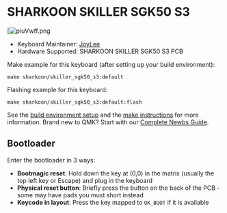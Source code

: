 # SHARKOON SKILLER SGK50 S3

[![piuVwff.png](https://imgur.com/a/vKLv8my)

* Keyboard Maintainer: [JoyLee](https://github.com/itarze)
* Hardware Supported: SHARKOON SKILLER SGK50 S3 PCB

Make example for this keyboard (after setting up your build environment):

    make sharkoon/skiller_sgk50_s3:default

Flashing example for this keyboard:

    make sharkoon/skiller_sgk50_s3:default:flash

See the [build environment setup](https://docs.qmk.fm/#/getting_started_build_tools) and the [make instructions](https://docs.qmk.fm/#/getting_started_make_guide) for more information. Brand new to QMK? Start with our [Complete Newbs Guide](https://docs.qmk.fm/#/newbs).

## Bootloader

Enter the bootloader in 3 ways:

* **Bootmagic reset**: Hold down the key at (0,0) in the matrix (usually the top left key or Escape) and plug in the keyboard
* **Physical reset button**: Briefly press the button on the back of the PCB - some may have pads you must short instead
* **Keycode in layout**: Press the key mapped to `QK_BOOT` if it is available
